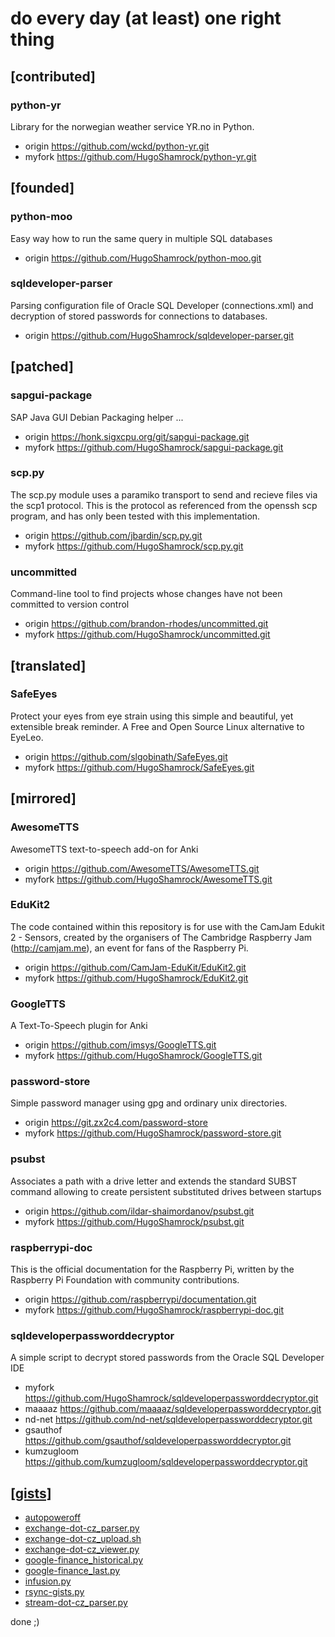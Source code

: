 # do every day (at least) one right thing

## [contributed]

### python-yr
Library for the norwegian weather service YR.no in Python.
* origin https://github.com/wckd/python-yr.git
* myfork https://github.com/HugoShamrock/python-yr.git

## [founded]

### python-moo
Easy way how to run the same query in multiple SQL databases
* origin https://github.com/HugoShamrock/python-moo.git

### sqldeveloper-parser
Parsing configuration file of Oracle SQL Developer (connections.xml) and decryption of stored passwords for connections to databases.
* origin https://github.com/HugoShamrock/sqldeveloper-parser.git

## [patched]

### sapgui-package
SAP Java GUI Debian Packaging helper ...
* origin https://honk.sigxcpu.org/git/sapgui-package.git
* myfork https://github.com/HugoShamrock/sapgui-package.git

### scp.py
The scp.py module uses a paramiko transport to send and recieve files via the scp1 protocol. This is the protocol as referenced from the openssh scp program, and has only been tested with this implementation.
* origin https://github.com/jbardin/scp.py.git
* myfork https://github.com/HugoShamrock/scp.py.git

### uncommitted
Command-line tool to find projects whose changes have not been committed to version control
* origin https://github.com/brandon-rhodes/uncommitted.git
* myfork https://github.com/HugoShamrock/uncommitted.git

## [translated]

### SafeEyes
Protect your eyes from eye strain using this simple and beautiful, yet extensible break reminder. A Free and Open Source Linux alternative to EyeLeo.
* origin https://github.com/slgobinath/SafeEyes.git
* myfork https://github.com/HugoShamrock/SafeEyes.git

## [mirrored]

### AwesomeTTS
AwesomeTTS text-to-speech add-on for Anki
* origin https://github.com/AwesomeTTS/AwesomeTTS.git
* myfork https://github.com/HugoShamrock/AwesomeTTS.git

### EduKit2
The code contained within this repository is for use with the CamJam Edukit 2 - Sensors, created by the organisers of The Cambridge Raspberry Jam (http://camjam.me), an event for fans of the Raspberry Pi.
* origin https://github.com/CamJam-EduKit/EduKit2.git
* myfork https://github.com/HugoShamrock/EduKit2.git

### GoogleTTS
A Text-To-Speech plugin for Anki
* origin https://github.com/imsys/GoogleTTS.git
* myfork https://github.com/HugoShamrock/GoogleTTS.git

### password-store
Simple password manager using gpg and ordinary unix directories.
* origin https://git.zx2c4.com/password-store
* myfork https://github.com/HugoShamrock/password-store.git

### psubst
Associates a path with a drive letter and extends the standard SUBST command allowing to create persistent substituted drives between startups
* origin https://github.com/ildar-shaimordanov/psubst.git
* myfork https://github.com/HugoShamrock/psubst.git

### raspberrypi-doc
This is the official documentation for the Raspberry Pi, written by the Raspberry Pi Foundation with community contributions.
* origin https://github.com/raspberrypi/documentation.git
* myfork https://github.com/HugoShamrock/raspberrypi-doc.git

### sqldeveloperpassworddecryptor
A simple script to decrypt stored passwords from the Oracle SQL Developer IDE
* myfork https://github.com/HugoShamrock/sqldeveloperpassworddecryptor.git
* maaaaz https://github.com/maaaaz/sqldeveloperpassworddecryptor.git
* nd-net https://github.com/nd-net/sqldeveloperpassworddecryptor.git
* gsauthof https://github.com/gsauthof/sqldeveloperpassworddecryptor.git
* kumzugloom https://github.com/kumzugloom/sqldeveloperpassworddecryptor.git

## [[gists]](https://gist.github.com/HugoShamrock/)

* [autopoweroff](https://gist.github.com/HugoShamrock/1031c28f68bb5b3c661eb7841e658319.git)
* [exchange-dot-cz_parser.py](https://gist.github.com/HugoShamrock/8734c44b77ff43570297aa4ec2f331a9.git)
* [exchange-dot-cz_upload.sh](https://gist.github.com/HugoShamrock/8734c44b77ff43570297aa4ec2f331a9.git)
* [exchange-dot-cz_viewer.py](https://gist.github.com/HugoShamrock/8734c44b77ff43570297aa4ec2f331a9.git)
* [google-finance_historical.py](https://gist.github.com/HugoShamrock/bb11c1ea2b2c0bb745ba5d05982d2298.git)
* [google-finance_last.py](https://gist.github.com/HugoShamrock/19f1fc748621582c8362e142fe89f239.git)
* [infusion.py](https://gist.github.com/HugoShamrock/f077f86373f389317f50507341e155a8.git)
* [rsync-gists.py](https://gist.github.com/HugoShamrock/3e4d66ef3dc362781efbb3879af68ff0.git)
* [stream-dot-cz_parser.py](https://gist.github.com/HugoShamrock/b2c04dd868a16478673f6f93d398389c.git)

done ;)

